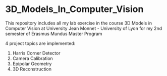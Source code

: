 # 3D_Models_In_Computer_Vision
This repository includes all my lab exercise in the course 3D Models in Computer Vision at University Jean Monnet - University of Lyon for my 2nd semester of Erasmus Mundus Master Program

4 project topics are implemented:
1. Harris Corner Detector
2. Camera Calibration
3. Epipolar Geometry
4. 3D Reconstruction


